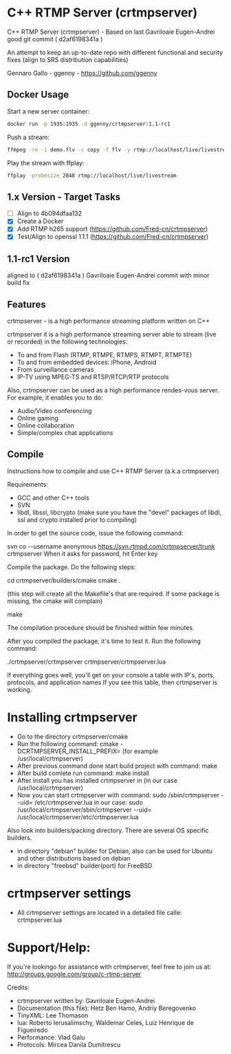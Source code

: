 # C++ RTMP Server (crtmpserver)

C++ RTMP Server (crtmpserver) - Based on last Gavriloaie Eugen-Andrei good git commit ( d2af6198341a )

An attempt to keep an up-to-date repo with different functional and security fixes (align to SRS distribution capabilities)

Gennaro Gallo - ggenny - https://github.com/ggenny

## Docker Usage

Start a new server container:

```bash
docker run -p 1935:1935 -d ggenny/crtmpserver:1.1-rc1
```

Push a stream:

```bash
ffmpeg -re -i demo.flv -c copy -f flv -y rtmp://localhost/live/livestream
```

Play the stream with ffplay:

```bash
ffplay -probesize 2048 rtmp://localhost/live/livestream
```

## 1.x Version - Target Tasks

- [ ] Align to 4b094dfaa132
- [x] Create a Docker
- [x] Add RTMP h265 support (https://github.com/Fred-cn/crtmpserver)
- [x] Test/Align to openssl 1.1.1 (https://github.com/Fred-cn/crtmpserver)
 
## 1.1-rc1 Version

aligned to ( d2af6198341a ) Gavriloaie Eugen-Andrei commit with minor build fix

## Features

crtmpserver - is a high performance streaming platform written on C++

crtmpserver it is a high performance streaming server able to stream (live or recorded) in the following technologies: 

- To and from Flash (RTMP, RTMPE, RTMPS, RTMPT, RTMPTE) 
- To and from embedded devices: iPhone, Android 
- From surveillance cameras 
- IP-TV using MPEG-TS and RTSP/RTCP/RTP protocols

Also, crtmpserver can be used as a high performance rendes-vous server. For example, it enables you to do: 
- Audio/Video conferencing 
- Online gaming 
- Online collaboration 
- Simple/complex chat applications

## Compile

Instructions how to compile and use C++ RTMP Server (a.k.a crtmpserver)

Requirements:
* GCC and other C++ tools
* SVN
* libdl, libssl, libcrypto
(make sure you have the "devel" packages of libdl, ssl and crypto installed prior to compiling)

In order to get the source code, issue the following command:

svn co --username anonymous https://svn.rtmpd.com/crtmpserver/trunk crtmpserver
When it asks for password, hit Enter key

Compile the package. Do the following steps:

cd crtmpserver/builders/cmake
cmake .

(this step will create all the Makefile's that are required. If some package is missing, the cmake will complain)

make

The compilation procedure should be finished within few minutes.

After you compiled the package, it's time to test it. Run the following command:

./crtmpserver/crtmpserver crtmpserver/crtmpserver.lua

If everything goes well, you'll get on your console a table with IP's, ports, protocols, and application names
If you see this table, then crtmpserver  is working.

# Installing crtmpserver

* Go to the directory crtmpserver/cmake
* Run the following command: cmake -DCRTMPSERVER_INSTALL_PREFIX=<path> (for example /usr/local/crtmpserver)
* After previous command done start build project with command: make
* After build comlete run command: make install
* After install you has installed crtmpserver in <path>(in our case /usr/local/crtmpserver)
* Now you can start crtmpserver with command: 
	sudo <path>/sbin/crtmpserver --uid=<UID> <path>/etc/crtmpserver.lua
  in our case:
	sudo /usr/local/crtmpserver/sbin/crtmpserver --uid=<UID> /usr/local/crtmpserver/etc/crtmpserver.lua

Also look into builders/packing directory. There are several OS specific builders.
* in directory "debian" builder for Debian, also can be used for Ubuntu and other distributions based on debian
* in directory "freebsd" builder(port) for FreeBSD

# crtmpserver settings

* All crtmpserver settings are located in a detailed file calle: crtmpserver.lua

# Support/Help:

If you're lookingo for assistance with crtmpserver, feel free to join us at:
http://groups.google.com/group/c-rtmp-server

Credits:
* crtmpserver written by: Gavriloaie Eugen-Andrei
* Documentation (this file): Hetz Ben Hamo, Andriy Beregovenko
* TinyXML: Lee Thomason
* lua: Roberto Ierusalimschy, Waldemar Celes, Luiz Henrique de Figueiredo
* Performance: Vlad Galu
* Protocols: Mircea Danila Dumitrescu
